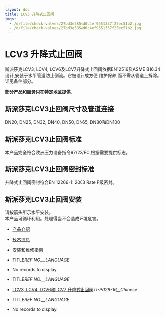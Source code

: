 ```yaml
---
layout: doc
title: LCV3 升降式止回阀
imgs:
  - /d/file/check-valves/27bd3e5854d0c4ef9551337f25ec51b2.jpg
  - /d/file/check-valves/27bd3e5854d0c4ef9551337f25ec51b2.jpg
---
```


# LCV3 升降式止回阀

斯派莎克LCV3, LCV4, LCV6及LCV7升降式止回阀依据EN12516及ASME B16.34设计,安装于水平管道防止倒流。它被设计成方便 维护保养,而不需从管道上拆除。详见备件部分。

**部分产品和服务只在特定地区提供.**

## 斯派莎克LCV3止回阀尺寸及管道连接

DN20, DN25, DN32, DN40, DN50, DN65, DN80和DN100

## 斯派莎克LCV3止回阀标准

本产品完全符合欧洲压力设备指令97/23/EC,根据需要提供标志。

## 斯派莎克LCV3止回阀密封标准

升降式止回阀密封符合EN 12266-1: 2003 Rate F级密封。

## 斯派莎克LCV3止回阀安装

请按箭头所示水平安装。  
本产品可循环利用。处理得当不会造成环境危害。

- [产品介绍](<javascript:navactive(1);>)
- [技术信息](<javascript:navactive(2);>)
- [安装和维修指南](<javascript:navactive(3);>)

- TITLE*REF NO.\_\_LANGUAGE*
- No records to display.

- TITLE*REF NO.\_\_LANGUAGE*
- [LCV3, LCV4, LCV6和LCV7 升降式止回阀](/d/pdf/TI-P029-16-LCV3,%20LCV4,%20LCV6和LCV7%20升降式止回阀.pdf)_TI-P029-16\_\_Chinese_

- TITLE*REF NO.\_\_LANGUAGE*
- No records to display.
